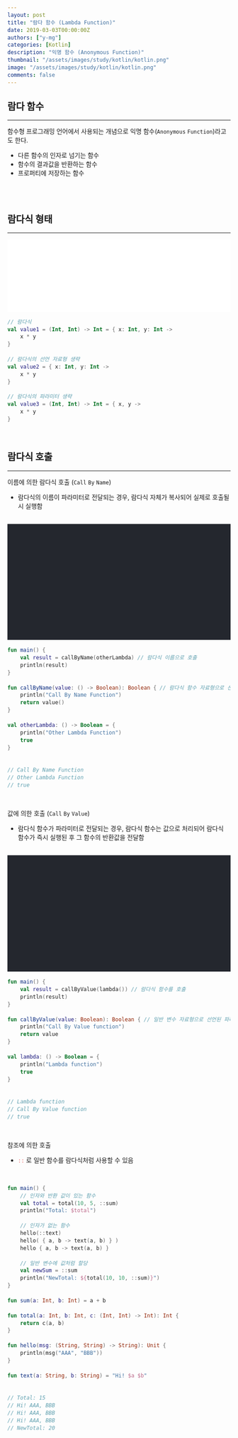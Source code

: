 ```yaml
---
layout: post
title: "람다 함수 (Lambda Function)"
date: 2019-03-03T00:00:00Z
authors: ["y-mg"]
categories: [Kotlin]
description: "익명 함수 (Anonymous Function)"
thumbnail: "/assets/images/study/kotlin/kotlin.png"
image: "/assets/images/study/kotlin/kotlin.png"
comments: false
---
```


## 람다 함수
***
함수형 프로그래밍 언어에서 사용되는 개념으로 익명 함수(`Anonymous` `Function`)라고도 한다.
- 다른 함수의 인자로 넘기는 함수
- 함수의 결과값을 반환하는 함수
- 프로퍼티에 저장하는 함수
<br/>
<br/>



## 람다식 형태
***
<div style="
background-color: #ffffff;
background-image: url(/assets/images/study/kotlin/lambda.png);
background-size: contain;
background-repeat: no-repeat;
background-position: center center;
">
<img src="/assets/images/study/kotlin/lambda.png" style="visibility: hidden;" />
</div>

```kotlin
// 람다식
val value1 = (Int, Int) -> Int = { x: Int, y: Int ->
    x * y
}

// 람다식의 선언 자료형 생략
val value2 = { x: Int, y: Int ->
    x * y
}

// 람다식의 파라미터 생략
val value3 = (Int, Int) -> Int = { x, y ->
    x * y
}
```
<br/>



## 람다식 호출
***
이름에 의한 람다식 호출 (`Call` `By` `Name`)
- 람다식의 이름이 파라미터로 전달되는 경우, 람다식 자체가 복사되어 실제로 호출될 시 실행함
<br/>

<div style="
background-color: #24272e;
background-image: url(/assets/images/study/kotlin/lambda-call_by_name.png);
background-size: contain;
background-repeat: no-repeat;
background-position: center center;
">
<img src="/assets/images/study/kotlin/lambda-call_by_name.png" style="visibility: hidden;" />
</div>

```kotlin
fun main() {
    val result = callByName(otherLambda) // 람다식 이름으로 호출
    println(result)
}

fun callByName(value: () -> Boolean): Boolean { // 람다식 함수 자료형으로 선언된 파라미터
    println("Call By Name Function")
    return value()
}

val otherLambda: () -> Boolean = {
    println("Other Lambda Function")
    true
}


// Call By Name Function
// Other Lambda Function
// true
```
<br/>

값에 의한 호출 (`Call` `By` `Value`)
- 람다식 함수가 파라미터로 전달되는 경우, 람다식 함수는 값으로 처리되어 람다식 함수가 즉시 실행된 후 그 함수의 반환값을 전달함
<br/>

<div style="
background-color: #24272e;
background-image: url(/assets/images/study/kotlin/lambda-call_by_value.png);
background-size: contain;
background-repeat: no-repeat;
background-position: center center;
">
<img src="/assets/images/study/kotlin/lambda-call_by_value.png" style="visibility: hidden;" />
</div>

```kotlin
fun main() {
    val result = callByValue(lambda()) // 람다식 함수를 호출
    println(result)
}

fun callByValue(value: Boolean): Boolean { // 일반 변수 자료형으로 선언된 파라미터
    println("Call By Value function")
    return value
}

val lambda: () -> Boolean = {
    println("Lambda function")
    true
}


// Lambda function
// Call By Value function
// true
```
<br/>

참조에 의한 호출
- <code style="color: #eb5657;">::</code> 로 일반 함수를 람다식처럼 사용할 수 있음
<br/>

```kotlin
fun main() {
    // 인자와 반환 값이 있는 함수
    val total = total(10, 5, ::sum)
    println("Total: $total")

    // 인자가 없는 함수
    hello(::text)
    hello( { a, b -> text(a, b) } )
    hello { a, b -> text(a, b) }

    // 일반 변수에 값처럼 할당
    val newSum = ::sum
    println("NewTotal: ${total(10, 10, ::sum)}")
}

fun sum(a: Int, b: Int) = a + b

fun total(a: Int, b: Int, c: (Int, Int) -> Int): Int {
    return c(a, b)
}

fun hello(msg: (String, String) -> String): Unit {
    println(msg("AAA", "BBB"))
}

fun text(a: String, b: String) = "Hi! $a $b"


// Total: 15
// Hi! AAA, BBB
// Hi! AAA, BBB
// Hi! AAA, BBB
// NewTotal: 20
```